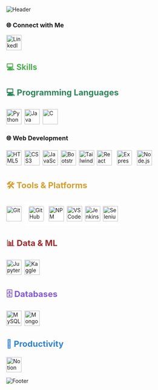 ![Header](https://capsule-render.vercel.app/api?type=waving&height=200&text=Hi%20👋,%20I'm%20Busi%20Reddy%20Sainadha%20Reddy!&fontSize=40&fontColor=ffffff&color=gradient&animation=fadeIn&fontAlignY=35&desc=CS%20Undergrad%20%7C%20Aspiring%20Software%20Engineer&descAlignY=55&descAlign=50)

### 🌐 Connect with Me  
<p
<a href="https://www.linkedin.com/in/busireddysainadhareddy1626" target="_blank" rel="noopener noreferrer">
  <img src="https://cdn.jsdelivr.net/gh/devicons/devicon/icons/linkedin/linkedin-original.svg" 
       alt="LinkedIn" width="40" height="40"/>
</a>

</p>
<h2 align="left" style="color:#4CAF50;">💻 Skills</h2>
<h3 style="color:#2F855A; font-size:22px;">💻 Programming Languages</h3>
<p>
  <img src="https://cdn.jsdelivr.net/gh/devicons/devicon@latest/icons/python/python-original.svg" title="Python" width="40" height="40"/>&nbsp;
  <img src="https://cdn.jsdelivr.net/gh/devicons/devicon@latest/icons/java/java-original.svg" title="Java" width="40" height="40"/>&nbsp;
  <img src="https://cdn.jsdelivr.net/gh/devicons/devicon@latest/icons/c/c-original.svg" title="C" width="40" height="40"/>
</p>

### 🌐 Web Development  
<p>
  <img src="https://cdn.jsdelivr.net/gh/devicons/devicon@latest/icons/html5/html5-original.svg" title="HTML5" width="40" height="40"/>&nbsp;
  <img src="https://cdn.jsdelivr.net/gh/devicons/devicon@latest/icons/css3/css3-original.svg" title="CSS3" width="40" height="40"/>&nbsp;
  <img src="https://cdn.jsdelivr.net/gh/devicons/devicon@latest/icons/javascript/javascript-original.svg" title="JavaScript" width="40" height="40"/>&nbsp;
  <img src="https://cdn.jsdelivr.net/gh/devicons/devicon@latest/icons/bootstrap/bootstrap-original.svg" title="Bootstrap" width="40" height="40"/>&nbsp;
  <img src="https://cdn.jsdelivr.net/gh/devicons/devicon@latest/icons/tailwindcss/tailwindcss-original.svg" title="Tailwind CSS" width="40" height="40"/>&nbsp;
  <img src="https://cdn.jsdelivr.net/gh/devicons/devicon@latest/icons/react/react-original.svg" title="React" width="40" height="40"/>&nbsp;
    <img src="https://cdn.jsdelivr.net/gh/devicons/devicon@latest/icons/express/express-original-wordmark.svg" title="Express.js" width="40" height="40" style="background:white; padding:5px; border-radius:8px"/>&nbsp;
  <img src="https://cdn.jsdelivr.net/gh/devicons/devicon@latest/icons/nodejs/nodejs-original.svg" title="Node.js" width="40" height="40"/>
</p>

<h3 style="color:#D69E2E; font-size:22px;">🛠️ Tools & Platforms</h3>
<p>
  <img src="https://cdn.jsdelivr.net/gh/devicons/devicon@latest/icons/git/git-original.svg" title="Git" width="40" height="40"/>&nbsp;
  <span style="background-color:white; padding:6px; border-radius:8px; display:inline-block;">
     <img src="https://cdn.jsdelivr.net/gh/devicons/devicon@latest/icons/github/github-original.svg" title="GitHub" width="40" height="40" style="background:white; padding:5px; border-radius:8px"/>&nbsp;
  <img src="https://cdn.jsdelivr.net/gh/devicons/devicon@latest/icons/npm/npm-original-wordmark.svg" title="NPM" width="40" height="40"/>&nbsp;
  <img src="https://cdn.jsdelivr.net/gh/devicons/devicon@latest/icons/vscode/vscode-original.svg" title="VS Code" width="40" height="40"/>&nbsp;
  <img src="https://cdn.jsdelivr.net/gh/devicons/devicon@latest/icons/jenkins/jenkins-original.svg" title="Jenkins" width="40" height="40"/>&nbsp;
  <img src="https://cdn.jsdelivr.net/gh/devicons/devicon@latest/icons/selenium/selenium-original.svg" title="Selenium" width="40" height="40"/>
</p>

<h3 style="color:#9B2C2C; font-size:22px;">📊 Data & ML</h3>
<p>
  <img src="https://cdn.jsdelivr.net/gh/devicons/devicon@latest/icons/jupyter/jupyter-original.svg" title="Jupyter Notebook" width="40" height="40"/>&nbsp;
  <img src="https://cdn.jsdelivr.net/gh/devicons/devicon@latest/icons/kaggle/kaggle-original.svg" title="Kaggle" width="40" height="40"/>&nbsp;
  
</p>

<h3 style="color:#805AD5; font-size:22px;">🗄️ Databases</h3>
<p>
  <img src="https://cdn.jsdelivr.net/gh/devicons/devicon@latest/icons/mysql/mysql-original.svg" title="MySQL" width="40" height="40"/>&nbsp;
  <img src="https://cdn.jsdelivr.net/gh/devicons/devicon@latest/icons/mongodb/mongodb-original.svg" title="MongoDB" width="40" height="40"/>
</p>

<h3 style="color:#3182CE; font-size:22px;">📝 Productivity</h3>
<p>
  <img src="https://cdn.jsdelivr.net/gh/devicons/devicon@latest/icons/notion/notion-original.svg" title="Notion" width="40" height="40"/>
</p>

![Footer](https://capsule-render.vercel.app/api?type=waving&height=120&section=footer&color=0:1E3C72,100:2A5298&fontColor=ffffff&text=✨%20Thanks%20for%20visiting%20❤️%20✨&fontSize=25)





<!--
**sainadhareddy2636/sainadhareddy2636** is a ✨ _special_ ✨ repository because its `README.md` (this file) appears on your GitHub profile.

Here are some ideas to get you started:

- 🔭 I’m currently working on ...
- 🌱 I’m currently learning ...
- 👯 I’m looking to collaborate on ...
- 🤔 I’m looking for help with ...
- 💬 Ask me about ...
- 📫 How to reach me: ...
- 😄 Pronouns: ...
- ⚡ Fun fact: ...
-->
